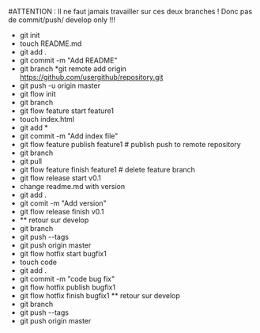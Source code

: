 #ATTENTION : Il ne faut jamais travailler sur ces deux branches ! Donc pas de commit/push/ develop only !!!

* git init
* touch  README.md
* git add .
* git commit -m "Add README"
* git branch
*git remote add origin https://github.com/usergithub/repository.git
* git push -u origin master
* git flow init
* git branch
* git flow feature start feature1
* touch index.html
* git add *
* git commit -m  "Add index file"
* git flow feature publish feature1  # publish push to remote repository
* git branch
* git pull
* git flow feature finish feature1 # delete feature branch
* git flow release start v0.1
* change readme.md with version
* git add .
* git comit -m "Add version"
* git flow release finish v0.1
* ** retour sur develop
* git branch
* git push --tags  
* git push origin master
* git flow hotfix start bugfix1
* touch  code
* git add .
* git commit -m "code bug fix"
* git flow hotfix publish bugfix1
* git flow hotfix finish bugfix1
** retour sur develop
* git branch
* git push --tags  
* git push origin master
